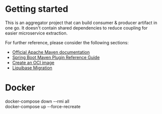 # Getting started
This is an aggregator project that can build consumer & producer artifact in one go. 
It doesn't contain shared dependencies to reduce coupling for easier microservice extraction.

For further reference, please consider the following sections:

* [Official Apache Maven documentation](https://maven.apache.org/guides/index.html)
* [Spring Boot Maven Plugin Reference Guide](https://docs.spring.io/spring-boot/docs/2.7.2/maven-plugin/reference/html/)
* [Create an OCI image](https://docs.spring.io/spring-boot/docs/2.7.2/maven-plugin/reference/html/#build-image)
* [Liquibase Migration](https://docs.spring.io/spring-boot/docs/2.7.2/reference/htmlsingle/#howto.data-initialization.migration-tool.liquibase)


# Docker
docker-compose down --rmi all  
docker-compose up --force-recreate

